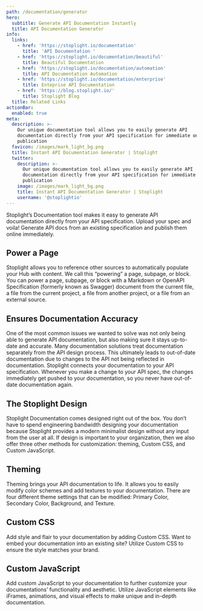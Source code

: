 ```yaml
---
path: /documentation/generator
hero:
  subtitle: Generate API Documentation Instantly
  title: API Documentation Generator
info:
  links:
    - href: 'https://stoplight.io/documentation'
      title: 'API Documentation '
    - href: 'https://stoplight.io/documentation/beautiful'
      title: Beautiful Documentation
    - href: 'https://stoplight.io/documentation/automation'
      title: API Documentation Automation
    - href: 'https://stoplight.io/documentation/enterprise'
      title: Enteprise API Documentation
    - href: 'https://blog.stoplight.io/'
      title: Stoplight Blog
  title: Related Links
actionBar:
  enabled: true
meta:
  description: >-
    Our unique documentation tool allows you to easily generate API
    documentation directly from your API specification for immediate online
    publication
  favicon: /images/mark_light_bg.png
  title: Instant API Documentation Generator | Stoplight
  twitter:
    description: >-
      Our unique documentation tool allows you to easily generate API
      documentation directly from your API specification for immediate online
      publication
    image: /images/mark_light_bg.png
    title: Instant API Documentation Generator | Stoplight
    username: '@stoplightio'
---
```

Stoplight’s Documentation tool makes it easy to generate API documentation directly from your API specification. Upload your spec and voila! Generate API docs from an existing specification and publish them online immediately.  

## Power a Page 
Stoplight allows you to reference other sources to automatically populate your Hub with content. We call this “powering” a page, subpage, or block. You can power a page, subpage, or block with a Markdown or OpenAPI Specification (formerly known as Swagger) document from the current file, a file from the current project, a file from another project, or a file from an external source.

## Ensures Documentation Accuracy 
One of the most common issues we wanted to solve was not only being able to generate API documentation, but also making sure it stays up-to-date and accurate. Many documentation solutions treat documentation separately from the API design process. This ultimately leads to out-of-date documentation due to changes to the API not being reflected in documentation. Stoplight connects your documentation to your API specification. Whenever you make a change to your API spec, the changes immediately get pushed to your documentation, so you never have out-of-date documentation again. 

## The Stoplight Design 
Stoplight Documentation comes designed right out of the box. You don’t have to spend engineering bandwidth designing your documentation because Stoplight provides a modern minimalist design without any input from the user at all. If design is important to your organization, then we also offer three other methods for customization: theming, Custom CSS, and Custom JavaScript. 

## Theming 
Theming brings your API documentation to life. It allows you to easily modify color schemes and add textures to your documentation. There are four different theme settings that can be modified: Primary Color, Secondary Color, Background, and Texture.

## Custom CSS
Add style and flair to your documentation by adding Custom CSS. Want to embed your documentation into an existing site? Utilize Custom CSS to ensure the style matches your brand. 

## Custom JavaScript 
Add custom JavaScript to your documentation to further customize your documentations’ functionality and aesthetic. Utilize JavaScript elements like iFrames, animations, and visual effects to make unique and in-depth documentation.
